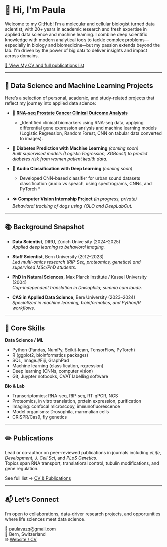 # 👋 Hi, I'm Paula 

Welcome to my GitHub! I’m a molecular and cellular biologist turned data scientist, with 20+ years in academic research and fresh expertise in applied data science and machine learning. I combine deep scientific knowledge with modern analytical tools to tackle complex problems—especially in biology and biomedicine—but my passion extends beyond the lab. I'm driven by the power of big data to deliver insights and impact across domains.

[📄 View My CV and full publications list](https://paulavazq.github.io/CV/)

---

## 🧪 Data Science and Machine Learning Projects

Here’s a selection of personal, academic, and study-related projects that reflect my journey into applied data science:

- 🔬 [**RNA-seq Prostate Cancer Clinical Outcome Analysis**](https://github.com/paulavazq/Final_Project_RNAseq)  
  * _Identified clinical biomarkers using RNA-seq data, applying differential gene expression analysis and machine learning models (Logistic Regression, Random Forest, CNN on tabular data converted to images).

- 🧠 **Diabetes Prediction with Machine Learning** *(coming soon)*  
  *Built supervised models (Logistic Regression, XGBoost) to predict diabetes risk from women patient health data.*

- 🎵 **Audio Classification with Deep Learning** *(coming soon)*  
  * Developed CNN-based classifier for urban sound datasets classification (audio vs speach) using spectrograms, CNNs, and PyTorch *

- 👁️ **Computer Vision Internship Project** *(in progress, private)*  
  *Behavioral tracking of dogs using YOLO and DeepLabCut.*

---

## 📚 Background Snapshot

- **Data Scientist**, DIRU, Zürich University (2024–2025)  
  *Applied deep learning to behavioral imaging.*
  
- **Staff Scientist**, Bern University (2012–2023)  
  *Led multi-omics research (RIP-Seq, proteomics, genetics) and supervised MSc/PhD students.*

- **PhD in Natural Sciences**, Max Planck Institute / Kassel University (2004)  
  *Cap-independent translation in Drosophila; summa cum laude.*

- **CAS in Applied Data Science**, Bern University (2023–2024)  
  *Specialized in machine learning, bioinformatics, and Python/R workflows.*

---

## 🧠 Core Skills

**Data Science / ML**
- Python (Pandas, NumPy, Scikit-learn, TensorFlow, PyTorch)
- R (ggplot2, bioinformatics packages)
- SQL, ImageJ/Fiji, GraphPad
- Machine learning (classification, regression)
- Deep learning (CNNs, computer vision)
- Git, Juypter notbooks, CVAT labelling software


**Bio & Lab**
- Transcriptomics: RNA-seq, RIP-seq, RT-qPCR, NGS
- Proteomics, in vitro translation, protein expression, purification
- Imaging: confocal microscopy, immunofluorescence
- Model organisms: Drosophila, mammalian cells
- CRISPR/Cas9, fly genetics

---

## ✏️ Publications

Lead or co-author on peer-reviewed publications in journals including *eLife*, *Development*, *J. Cell Sci*, and *PLoS Genetics*.  
Topics span RNA transport, translational control, tubulin modifications, and gene regulation.

See full list → [CV & Publications](https://paulavazq.github.io/CV/)

---

## 📬 Let’s Connect

I’m open to collaborations, data-driven research projects, and opportunities where life sciences meet data science.

📧 paulavazq@gmail.com  
📍 Bern, Switzerland  
🌐 [Website / CV](https://paulavazq.github.io/CV/)





